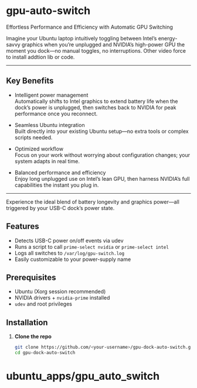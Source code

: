 # gpu-auto-switch

Effortless Performance and Efficiency with Automatic GPU Switching

Imagine your Ubuntu laptop intuitively toggling between Intel’s energy-savvy graphics when you’re unplugged and NVIDIA’s high-power GPU the moment you dock—no manual toggles, no interruptions.  Other video force to install addtion lib or code.

---

## Key Benefits

- Intelligent power management  
  Automatically shifts to Intel graphics to extend battery life when the dock’s power is unplugged, then switches back to NVIDIA for peak performance once you reconnect.  

- Seamless Ubuntu integration  
  Built directly into your existing Ubuntu setup—no extra tools or complex scripts needed.  

- Optimized workflow  
  Focus on your work without worrying about configuration changes; your system adapts in real time.  

- Balanced performance and efficiency  
  Enjoy long unplugged use on Intel’s lean GPU, then harness NVIDIA’s full capabilities the instant you plug in.

---

Experience the ideal blend of battery longevity and graphics power—all triggered by your USB-C dock’s power state.

## Features

- Detects USB-C power on/off events via udev
- Runs a script to call `prime-select nvidia` or `prime-select intel`
- Logs all switches to `/var/log/gpu-switch.log`
- Easily customizable to your power-supply name

## Prerequisites

- Ubuntu (Xorg session recommended)
- NVIDIA drivers + `nvidia-prime` installed
- `udev` and root privileges

## Installation

1. **Clone the repo**
   ```bash
   git clone https://github.com/<your-username>/gpu-dock-auto-switch.git
   cd gpu-dock-auto-switch
# ubuntu_apps/gpu_auto_switch
